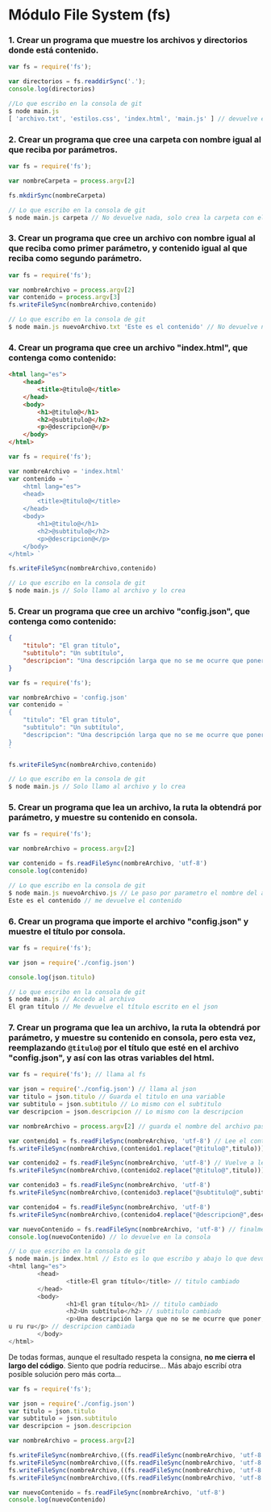 # Módulo File System (fs)

### 1. Crear un programa que muestre los archivos y directorios donde está contenido. ###

```javascript
var fs = require('fs');

var directorios = fs.readdirSync('.');
console.log(directorios)

//Lo que escribo en la consola de git
$ node main.js
[ 'archivo.txt', 'estilos.css', 'index.html', 'main.js' ] // devuelve el directorio y archivos
```

### 2. Crear un programa que cree una carpeta con nombre igual al que reciba por parámetros. ###

```javascript
var fs = require('fs');

var nombreCarpeta = process.argv[2]

fs.mkdirSync(nombreCarpeta)

// Lo que escribo en la consola de git
$ node main.js carpeta // No devuelve nada, solo crea la carpeta con el parametro escrito (carpeta)
```

### 3. Crear un programa que cree un archivo con nombre igual al que reciba como primer parámetro, y contenido igual al que reciba como segundo parámetro. ###

```javascript
var fs = require('fs');

var nombreArchivo = process.argv[2]
var contenido = process.argv[3]
fs.writeFileSync(nombreArchivo,contenido)

// Lo que escribo en la consola de git
$ node main.js nuevoArchivo.txt 'Este es el contenido' // No devuelve nada, solo crea el archivo
```

### 4. Crear un programa que cree un archivo "index.html", que contenga como contenido: ###

```html
<html lang="es">
	<head>
		<title>@titulo@</title>
	</head>
	<body>
		<h1>@titulo@</h1>
		<h2>@subtitulo@</h2>
		<p>@descripcion@</p>
	</body>
</html>
```

```javascript
var fs = require('fs');

var nombreArchivo = 'index.html'
var contenido = `
    <html lang="es">
	<head>
		<title>@titulo@</title>
	</head>
	<body>
		<h1>@titulo@</h1>
		<h2>@subtitulo@</h2>
		<p>@descripcion@</p>
	</body>
</html> `

fs.writeFileSync(nombreArchivo,contenido)

// Lo que escribo en la consola de git
$ node main.js // Solo llamo al archivo y lo crea
```

### 5. Crear un programa que cree un archivo "config.json", que contenga como contenido: ###

```json
{
	"titulo": "El gran título",
	"subtitulo": "Un subtítulo",
	"descripcion": "Una descripción larga que no se me ocurre que poner, tururu ru ru ru"
}
```

```javascript
var fs = require('fs');

var nombreArchivo = 'config.json'
var contenido = `
{
	"titulo": "El gran título",
	"subtitulo": "Un subtítulo",
	"descripcion": "Una descripción larga que no se me ocurre que poner, tururu ru ru ru"
}
`

fs.writeFileSync(nombreArchivo,contenido)

// Lo que escribo en la consola de git
$ node main.js // Solo llamo al archivo y lo crea
```

### 5. Crear un programa que lea un archivo, la ruta la obtendrá por parámetro, y muestre su contenido en consola. ###

```javascript
var fs = require('fs');

var nombreArchivo = process.argv[2]

var contenido = fs.readFileSync(nombreArchivo, 'utf-8')
console.log(contenido)

// Lo que escribo en la consola de git
$ node main.js nuevoArchivo.js // Le paso por parametro el nombre del archivo
Este es el contenido // me devuelve el contenido
```

### 6. Crear un programa que importe el archivo "config.json" y muestre el título por consola. ###

```javascript
var fs = require('fs');

var json = require('./config.json')

console.log(json.titulo)

// Lo que escribo en la consola de git
$ node main.js // Accedo al archivo
El gran título // Me devuelve el título escrito en el json
```

### 7. Crear un programa que lea un archivo, la ruta la obtendrá por parámetro, y muestre su contenido en consola, **pero** esta vez, reemplazando `@titulo@` por el título que esté en el archivo "config.json", y así con las otras variables del html. ###

```javascript
var fs = require('fs'); // llama al fs

var json = require('./config.json') // llama al json
var titulo = json.titulo // Guarda el titulo en una variable
var subtitulo = json.subtitulo // Lo mismo con el subtitulo
var descripcion = json.descripcion // Lo mismo con la descripcion

var nombreArchivo = process.argv[2] // guarda el nombre del archivo pasado por parametro

var contenido1 = fs.readFileSync(nombreArchivo, 'utf-8') // Lee el contenido del archivo y lo guarda en la variable
fs.writeFileSync(nombreArchivo,(contenido1.replace("@titulo@",titulo))) // Escribe en el archivo reemplazando el titulo

var contenido2 = fs.readFileSync(nombreArchivo, 'utf-8') // Vuelve a leer el contenido del archivo y lo guarda
fs.writeFileSync(nombreArchivo,(contenido2.replace("@titulo@",titulo))) // reemplaza.. se repite el proceso dos veces mas

var contenido3 = fs.readFileSync(nombreArchivo, 'utf-8')
fs.writeFileSync(nombreArchivo,(contenido3.replace("@subtitulo@",subtitulo)))

var contenido4 = fs.readFileSync(nombreArchivo, 'utf-8')
fs.writeFileSync(nombreArchivo,(contenido4.replace("@descripcion@",descripcion)))

var nuevoContenido = fs.readFileSync(nombreArchivo, 'utf-8') // finalmente lo lee y lo guarda en la variable
console.log(nuevoContenido) // lo devuelve en la consola

// Lo que escribo en la consola de git
$ node main.js index.html // Esto es lo que escribo y abajo lo que devuelve
<html lang="es">
        <head>
                <title>El gran título</title> // titulo cambiado
        </head>
        <body>
                <h1>El gran título</h1> // titulo cambiado
                <h2>Un subtítulo</h2> // subtitulo cambiado
                <p>Una descripción larga que no se me ocurre que poner, tururu r
u ru ru</p> // descripcion cambiada
        </body>
</html>
```

De todas formas, aunque el resultado respeta la consigna, **no me cierra el largo del código**. Siento que podría reducirse...
Más abajo escribí otra posible solución pero más corta...

```javascript
var fs = require('fs');

var json = require('./config.json')
var titulo = json.titulo
var subtitulo = json.subtitulo
var descripcion = json.descripcion

var nombreArchivo = process.argv[2]

fs.writeFileSync(nombreArchivo,((fs.readFileSync(nombreArchivo, 'utf-8')).replace("@titulo@",titulo)))
fs.writeFileSync(nombreArchivo,((fs.readFileSync(nombreArchivo, 'utf-8')).replace("@titulo@",titulo)))
fs.writeFileSync(nombreArchivo,((fs.readFileSync(nombreArchivo, 'utf-8')).replace("@subtitulo@",subtitulo)))
fs.writeFileSync(nombreArchivo,((fs.readFileSync(nombreArchivo, 'utf-8')).replace("@descripcion@",descripcion)))

var nuevoContenido = fs.readFileSync(nombreArchivo, 'utf-8')
console.log(nuevoContenido)
```
